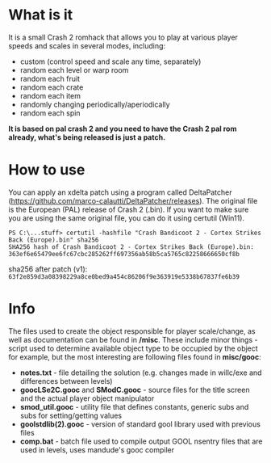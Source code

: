 # What is it
It is a small Crash 2 romhack that allows you to play at various player speeds and scales in several modes, including:
- custom (control speed and scale any time, separately)
- random each level or warp room
- random each fruit
- random each crate
- random each item
- randomly changing periodically/aperiodically
- random each spin

**It is based on pal crash 2 and you need to have the Crash 2 pal rom already, what's being released is just a patch.**

# How to use
You can apply an xdelta patch using a program called DeltaPatcher (https://github.com/marco-calautti/DeltaPatcher/releases).
The original file is the European (PAL) release of Crash 2 (.bin). 
If you want to make sure you are using the same original file, you can do it using certutil (Win11).
```
PS C:\...stuff> certutil -hashfile "Crash Bandicoot 2 - Cortex Strikes Back (Europe).bin" sha256
SHA256 hash of Crash Bandicoot 2 - Cortex Strikes Back (Europe).bin:
363ef6e65479ee6fc67cbc285262ff697356ab58b5ca5765c82258666650cf8b
```
sha256 after patch (v1): `63f2e859d3a08398229a8ce0bed9a454c86206f9e363919e5338b67837fe6b39` 

# Info
The files used to create the object responsible for player scale/change, as well as documentation can be found in **/misc**.
These include minor things - script used to determine available object type to be occupied by the object for example,
but the most interesting are following files found in **misc/gooc**:
- **notes.txt** - file detailing the solution (e.g. changes made in willc/exe and differences between levels)
- **goocLSe2C.gooc** and **SModC.gooc** - source files for the title screen and the actual player object manipulator
- **smod_util.gooc** - utility file that defines constants, generic subs and subs for setting/getting values
- **goolstdlib(2).gooc** - version of standard gool library used with previous files
- **comp.bat** - batch file used to compile output GOOL nsentry files that are used in levels, uses mandude's gooc compiler

